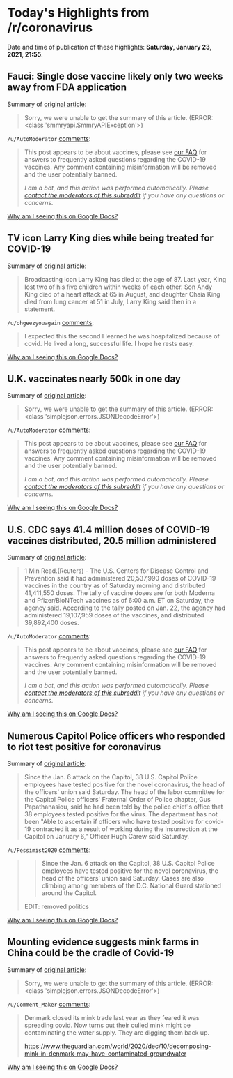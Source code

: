 # Today's Highlights from /r/coronavirus

Date and time of publication of these highlights: **Saturday, January 23, 2021, 21:55**.

## Fauci: Single dose vaccine likely only two weeks away from FDA application

Summary of [original article](https://www.msnbc.com/rachel-maddow/watch/fauci-single-dose-vaccine-likely-only-two-weeks-away-from-fda-application-99904070001):

> Sorry, we were unable to get the summary of this article. (ERROR: <class 'smmryapi.SmmryAPIException'>)

`/u/AutoModerator` [comments](https://www.reddit.com/r/Coronavirus/comments/l3joeu/fauci_single_dose_vaccine_likely_only_two_weeks/):

> This post appears to be about vaccines, please see [our FAQ](https://www.reddit.com/r/Coronavirus/wiki/faq#wiki_where_can_i_find_information_about_the_mechanism_and_progress_of_vaccines.3F) for answers to frequently asked questions regarding the COVID-19 vaccines. Any comment containing misinformation will be removed and the user potentially banned.
> 
> 
> *I am a bot, and this action was performed automatically. Please [contact the moderators of this subreddit](/message/compose/?to=/r/Coronavirus) if you have any questions or concerns.*

[Why am I seeing this on Google Docs?](https://docs.google.com/document/d/1Dc6We63vOXIZsc0op-Bt4abqkYjXzOigalQqFxmvvbM/edit?usp=sharing)

## TV icon Larry King dies while being treated for COVID-19

Summary of [original article](https://www.nbc4i.com/news/tv-icon-larry-king-dies-while-being-treated-for-covid-19/):

> Broadcasting icon Larry King has died at the age of 87. Last year, King lost two of his five children within weeks of each other. Son Andy King died of a heart attack at 65 in August, and daughter Chaia King died from lung cancer at 51 in July, Larry King said then in a statement.

`/u/ohgeezyouagain` [comments](https://www.reddit.com/r/Coronavirus/comments/l3bvb6/tv_icon_larry_king_dies_while_being_treated_for/):

> I expected this the second I learned he was hospitalized because of covid. He lived a long, successful life. I hope he rests easy.

[Why am I seeing this on Google Docs?](https://docs.google.com/document/d/1Dc6We63vOXIZsc0op-Bt4abqkYjXzOigalQqFxmvvbM/edit?usp=sharing)

## U.K. vaccinates nearly 500k in one day

Summary of [original article](https://www.bbc.co.uk/news/uk-51768274?app=news.uk.story.51768274.page):

> Sorry, we were unable to get the summary of this article. (ERROR: <class 'simplejson.errors.JSONDecodeError'>)

`/u/AutoModerator` [comments](https://www.reddit.com/r/Coronavirus/comments/l3ki89/uk_vaccinates_nearly_500k_in_one_day/):

> This post appears to be about vaccines, please see [our FAQ](https://www.reddit.com/r/Coronavirus/wiki/faq#wiki_where_can_i_find_information_about_the_mechanism_and_progress_of_vaccines.3F) for answers to frequently asked questions regarding the COVID-19 vaccines. Any comment containing misinformation will be removed and the user potentially banned.
> 
> 
> *I am a bot, and this action was performed automatically. Please [contact the moderators of this subreddit](/message/compose/?to=/r/Coronavirus) if you have any questions or concerns.*

[Why am I seeing this on Google Docs?](https://docs.google.com/document/d/1Dc6We63vOXIZsc0op-Bt4abqkYjXzOigalQqFxmvvbM/edit?usp=sharing)

## U.S. CDC says 41.4 million doses of COVID-19 vaccines distributed, 20.5 million administered

Summary of [original article](https://www.reuters.com/article/us-health-coronavirus-usa-cdc/u-s-cdc-says-41-4-million-doses-of-covid-19-vaccines-distributed-20-5-million-administered-idUSKBN29S0NO):

> 1 Min Read.(Reuters) - The U.S. Centers for Disease Control and Prevention said it had administered 20,537,990 doses of COVID-19 vaccines in the country as of Saturday morning and distributed 41,411,550 doses. The tally of vaccine doses are for both Moderna and Pfizer/BioNTech vaccines as of 6:00 a.m. ET on Saturday, the agency said. According to the tally posted on Jan. 22, the agency had administered 19,107,959 doses of the vaccines, and distributed 39,892,400 doses.

`/u/AutoModerator` [comments](https://www.reddit.com/r/Coronavirus/comments/l3lxsb/us_cdc_says_414_million_doses_of_covid19_vaccines/):

> This post appears to be about vaccines, please see [our FAQ](https://www.reddit.com/r/Coronavirus/wiki/faq#wiki_where_can_i_find_information_about_the_mechanism_and_progress_of_vaccines.3F) for answers to frequently asked questions regarding the COVID-19 vaccines. Any comment containing misinformation will be removed and the user potentially banned.
> 
> 
> *I am a bot, and this action was performed automatically. Please [contact the moderators of this subreddit](/message/compose/?to=/r/Coronavirus) if you have any questions or concerns.*

[Why am I seeing this on Google Docs?](https://docs.google.com/document/d/1Dc6We63vOXIZsc0op-Bt4abqkYjXzOigalQqFxmvvbM/edit?usp=sharing)

## Numerous Capitol Police officers who responded to riot test positive for coronavirus

Summary of [original article](https://www.washingtonpost.com/local/legal-issues/numerous-capitol-police-officers-national-guard-troops-who-responded-to-riot-test-positive-for-coronavirus/2021/01/23/86d6f570-5dab-11eb-b8bd-ee36b1cd18bf_story.html):

> Since the Jan. 6 attack on the Capitol, 38 U.S. Capitol Police employees have tested positive for the novel coronavirus, the head of the officers' union said Saturday. The head of the labor committee for the Capitol Police officers' Fraternal Order of Police chapter, Gus Papathanasiou, said he had been told by the police chief's office that 38 employees tested positive for the virus. The department has not been "Able to ascertain if officers who have tested positive for covid-19 contracted it as a result of working during the insurrection at the Capitol on January 6," Officer Hugh Carew said Saturday.

`/u/Pessimist2020` [comments](https://www.reddit.com/r/Coronavirus/comments/l3p7zf/numerous_capitol_police_officers_who_responded_to/):

> > Since the Jan. 6 attack on the Capitol, 38 U.S. Capitol Police employees have tested positive for the novel coronavirus, the head of the officers’ union said Saturday. Cases are also climbing among members of the D.C. National Guard stationed around the Capitol.
> 
> EDIT: removed politics

[Why am I seeing this on Google Docs?](https://docs.google.com/document/d/1Dc6We63vOXIZsc0op-Bt4abqkYjXzOigalQqFxmvvbM/edit?usp=sharing)

## Mounting evidence suggests mink farms in China could be the cradle of Covid-19

Summary of [original article](https://reporterre.net/Mounting-evidence-suggests-mink-farms-in-China-could-be-the-cradle-of-Covid-19-22020):

> Sorry, we were unable to get the summary of this article. (ERROR: <class 'simplejson.errors.JSONDecodeError'>)

`/u/Comment_Maker` [comments](https://www.reddit.com/r/Coronavirus/comments/l3gpm6/mounting_evidence_suggests_mink_farms_in_china/):

> Denmark closed its mink trade last year as they feared it was spreading covid. 
> Now turns out their culled mink might be contaminating the water supply. They are digging them back up.
> 
> https://www.theguardian.com/world/2020/dec/10/decomposing-mink-in-denmark-may-have-contaminated-groundwater

[Why am I seeing this on Google Docs?](https://docs.google.com/document/d/1Dc6We63vOXIZsc0op-Bt4abqkYjXzOigalQqFxmvvbM/edit?usp=sharing)

